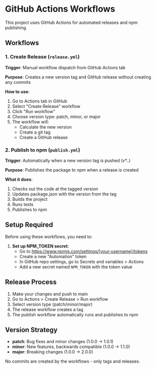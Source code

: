 # GitHub Actions Workflows

This project uses GitHub Actions for automated releases and npm publishing.

## Workflows

### 1. Create Release (`release.yml`)

**Trigger**: Manual workflow dispatch from GitHub Actions tab

**Purpose**: Creates a new version tag and GitHub release without creating any commits

**How to use**:
1. Go to Actions tab in GitHub
2. Select "Create Release" workflow
3. Click "Run workflow"
4. Choose version type: patch, minor, or major
5. The workflow will:
   - Calculate the new version
   - Create a git tag
   - Create a GitHub release

### 2. Publish to npm (`publish.yml`)

**Trigger**: Automatically when a new version tag is pushed (v*.*.*)

**Purpose**: Publishes the package to npm when a release is created

**What it does**:
1. Checks out the code at the tagged version
2. Updates package.json with the version from the tag
3. Builds the project
4. Runs tests
5. Publishes to npm

## Setup Required

Before using these workflows, you need to:

1. **Set up NPM_TOKEN secret**:
   - Go to https://www.npmjs.com/settings/[your-username]/tokens
   - Create a new "Automation" token
   - In GitHub repo settings, go to Secrets and variables > Actions
   - Add a new secret named `NPM_TOKEN` with the token value

## Release Process

1. Make your changes and push to main
2. Go to Actions > Create Release > Run workflow
3. Select version type (patch/minor/major)
4. The release workflow creates a tag
5. The publish workflow automatically runs and publishes to npm

## Version Strategy

- **patch**: Bug fixes and minor changes (1.0.0 → 1.0.1)
- **minor**: New features, backwards compatible (1.0.0 → 1.1.0)
- **major**: Breaking changes (1.0.0 → 2.0.0)

No commits are created by the workflows - only tags and releases.